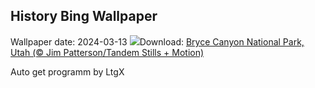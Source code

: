 ## History Bing Wallpaper
Wallpaper date: 2024-03-13
![](https://www.bing.com/th?id=OHR.BryceSnow_EN-CA5813093812_UHD.jpg&w=1000)Download: [Bryce Canyon National Park, Utah (© Jim Patterson/Tandem Stills + Motion)](https://www.bing.com/th?id=OHR.BryceSnow_EN-CA5813093812_UHD.jpg)

Auto get programm by LtgX
